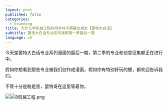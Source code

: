 ```yaml
---
layout: post
published: false
categories:
  - branding
title: 为什么学机械工程的同学并不需要女朋友【罢特大白话】
subtitle: 罢特大白话专业系列漫画第一季最后一期
language: zh
---
```

今天是罢特大白话专业系列漫画的最后一期，第二季的专业和创意征集都正在进行中。

假如你想看到那些专业被我们创作成漫画，假如你有特别好玩的梗，都欢迎告诉我们。

不管十分是粉是黑，罢特哥在这里等着你。

![]({{site.baseurl}}/image/8%E6%9C%BA%E6%A2%B0%E5%B7%A5%E7%A8%8B.png)![8机械工程.png]({{site.baseurl}}/image/8机械工程.png)

